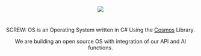 <div align="center">
<img src="https://api.screwltd.com/v3/cloud/storage/get/s_os.png"> 
<h1></h1>
<p>SCREW: OS is an Operating System written in C# Using the <a href="https://github.com/CosmosOS/Cosmos">Cosmos</a> Library.</p>
<p>We are building an open source OS with integration of our API and AI functions.</p>
</div>
